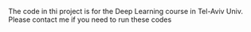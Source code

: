 The code in thi project is for the Deep Learning course in Tel-Aviv Univ.
Please contact me if you need to run these codes
